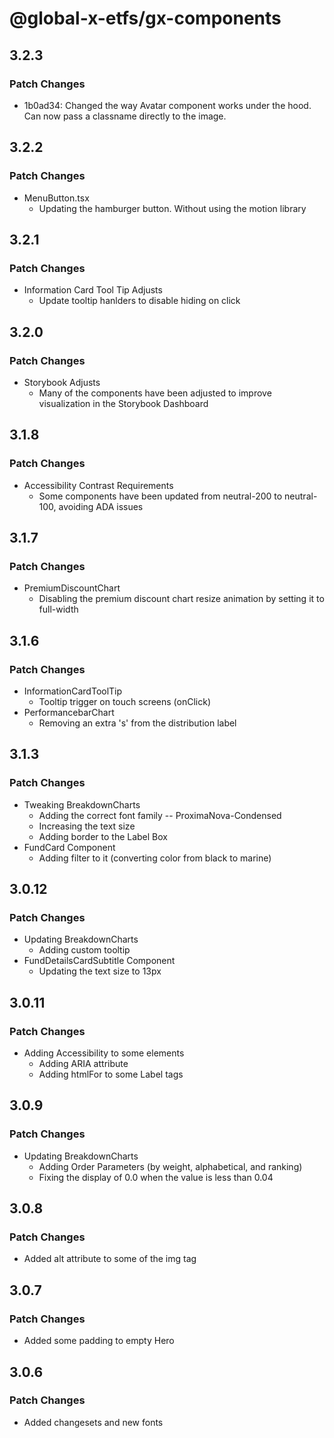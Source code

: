# @global-x-etfs/gx-components

## 3.2.3

### Patch Changes

- 1b0ad34: Changed the way Avatar component works under the hood. Can now pass a classname directly to the image.

## 3.2.2

### Patch Changes

- MenuButton.tsx
  - Updating the hamburger button. Without using the motion library

## 3.2.1

### Patch Changes

- Information Card Tool Tip Adjusts
  - Update tooltip hanlders to disable hiding on click

## 3.2.0

### Patch Changes

- Storybook Adjusts
  - Many of the components have been adjusted to improve visualization in the Storybook Dashboard

## 3.1.8

### Patch Changes

- Accessibility Contrast Requirements
  - Some components have been updated from neutral-200 to neutral-100, avoiding ADA issues

## 3.1.7

### Patch Changes

- PremiumDiscountChart
  - Disabling the premium discount chart resize animation by setting it to full-width

## 3.1.6

### Patch Changes

- InformationCardToolTip
  - Tooltip trigger on touch screens (onClick)
- PerformancebarChart
  - Removing an extra 's' from the distribution label

## 3.1.3

### Patch Changes

- Tweaking BreakdownCharts
  - Adding the correct font family -- ProximaNova-Condensed
  - Increasing the text size
  - Adding border to the Label Box
- FundCard Component
  - Adding filter to it (converting color from black to marine)

## 3.0.12

### Patch Changes

- Updating BreakdownCharts
  - Adding custom tooltip
- FundDetailsCardSubtitle Component
  - Updating the text size to 13px

## 3.0.11

### Patch Changes

- Adding Accessibility to some elements
  - Adding ARIA attribute
  - Adding htmlFor to some Label tags

## 3.0.9

### Patch Changes

- Updating BreakdownCharts
  - Adding Order Parameters (by weight, alphabetical, and ranking)
  - Fixing the display of 0.0 when the value is less than 0.04

## 3.0.8

### Patch Changes

- Added alt attribute to some of the img tag

## 3.0.7

### Patch Changes

- Added some padding to empty Hero

## 3.0.6

### Patch Changes

- Added changesets and new fonts
